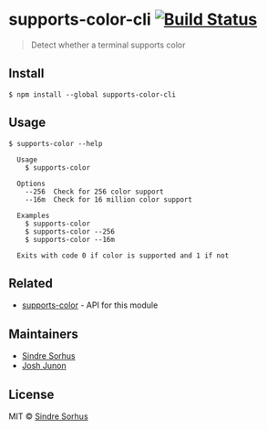 # supports-color-cli [![Build Status](https://travis-ci.org/chalk/supports-color-cli.svg?branch=master)](https://travis-ci.org/chalk/supports-color-cli)

> Detect whether a terminal supports color


## Install

```
$ npm install --global supports-color-cli
```


## Usage

```
$ supports-color --help

  Usage
    $ supports-color

  Options
    --256  Check for 256 color support
    --16m  Check for 16 million color support

  Examples
    $ supports-color
    $ supports-color --256
    $ supports-color --16m

  Exits with code 0 if color is supported and 1 if not
```


## Related

- [supports-color](https://github.com/chalk/supports-color) - API for this module


## Maintainers

- [Sindre Sorhus](https://github.com/sindresorhus)
- [Josh Junon](https://github.com/qix-)


## License

MIT © [Sindre Sorhus](https://sindresorhus.com)
